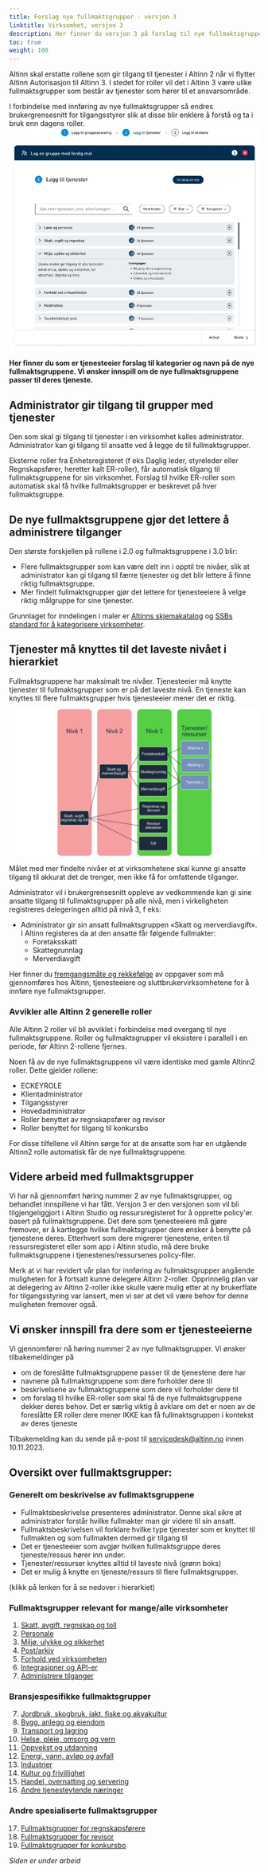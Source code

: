 ```yaml
---
title: Forslag nye fullmaktsgrupper - versjon 3
linktitle: Virksomhet, versjon 3
description: Her finner du versjon 3 på forslag til nye fullmaktsgrupper for virksomheter. Denne versjonen vil tilgjengeliggjøres i Altinn studio og ressursregisteret. 
toc: true
weight: 100
---
```


Altinn skal erstatte rollene som gir tilgang til tjenester i Altinn 2 når vi flytter Altinn Autorisasjon til Altinn 3. 
I stedet for roller vil det i Altinn 3 være ulike fullmaktsgrupper som består av tjenester som hører til et ansvarsområde.

I forbindelse med innføring av nye fullmaktsgrupper så endres brukergrensesnitt for tilgangsstyrer slik at disse blir enklere å forstå og ta i bruk enn dagens roller.  
![Skisseforslag på ny brukerflate for å bruke nye malering](gui-bruk-av-maler.jpg "Forslag til ny brukerflate på skissestadiet")


**Her finner du som er tjenesteeier forslag til kategorier og navn på de nye fullmaktsgruppene. Vi ønsker innspill om de nye fullmaktsgruppene passer til deres tjeneste.**

## Administrator gir tilgang til grupper med tjenester
Den som skal gi tilgang til tjenester i en virksomhet kalles administrator. 
Administrator kan gi tilgang til ansatte ved å legge de til fullmaktsgrupper. 

Eksterne roller fra Enhetsregisteret (f eks Daglig leder, styreleder eller Regnskapsfører, heretter kalt ER-roller), får automatisk tilgang til fullmaktsgruppene for sin virksomhet. 
Forslag til hvilke ER-roller som automatisk skal få hvilke fullmaktsgrupper er beskrevet på hver fullmaktsgruppe. 
## De nye fullmaktsgruppene gjør det lettere å administrere tilganger

Den største forskjellen på rollene i 2.0 og fullmaktsgruppene i 3.0 blir:

- Flere fullmaktsgrupper som kan være delt inn i opptil tre nivåer, slik at administrator kan gi tilgang til færre tjenester og det blir lettere å finne riktig fullmaktsgruppe. 
- Mer findelt fullmaktsgrupper gjør det lettere for tjenesteeiere å velge riktig målgruppe for sine tjenester.

Grunnlaget for inndelingen i maler er [Altinns skjemakatalog](https://www.altinn.no/skjemaoversikt/?category=category) og [SSBs standard for å kategorisere virksomheter](https://www.ssb.no/klass/klassifikasjoner/6). 
## Tjenester må knyttes til det laveste nivået i hierarkiet 

Fullmaktsgruppene har maksimalt tre nivåer. Tjenesteeier må knytte tjenester til fullmaktsgrupper som er på det laveste nivå. En tjeneste kan knyttes til flere fullmaktsgrupper hvis tjenesteeier mener det er riktig. 

![Hierarki av fullmaktsgrupper](hierarki-tilgangsgrupper.jpg "Hierarki av fullmaktsgrupper")

Målet med mer findelte nivåer et at virksomhetene skal kunne gi ansatte tilgang til akkurat det de trenger, men ikke få for omfattende tilganger. 

Administrator vil i brukergrensesnitt oppleve av vedkommende kan gi sine ansatte tilgang til fullmaktsgrupper på alle nivå, men i virkeligheten registreres delegeringen alltid på nivå 3, f eks: 

- Administrator gir sin ansatt fullmaktsgruppen «Skatt og merverdiavgift». I Altinn registeres da at den ansatte får følgende fullmakter: 
   - Foretaksskatt
   - Skattegrunnlag
   - Merverdiavgift

Her finner du [fremgangsmåte og rekkefølge](/authorization/migration/new-accessgroups/) av oppgaver som må gjennomføres hos Altinn, tjenesteeiere og sluttbrukervirksomhetene for å innføre nye fullmaktsgrupper. 
 

### Avvikler alle Altinn 2 generelle roller
Alle Altinn 2 roller vil bli avviklet i forbindelse med overgang til nye fullmaktsgruppene. Roller og fullmaktsgrupper vil eksistere i parallell i en periode, før Altinn 2-rollene fjernes.

Noen få av de nye fullmaktsgruppene vil være identiske med gamle Altinn2 roller. Dette gjelder rollene: 
- ECKEYROLE
- Klientadministrator
- Tilgangsstyrer
- Hovedadministrator
- Roller benyttet av regnskapsfører og revisor
- Roller benyttet for tilgang til konkursbo 
  
For disse tilfellene vil Altinn sørge for at de ansatte som har en utgående Altinn2 rolle automatisk får de nye fullmaktsgruppene.


## Videre arbeid med fullmaktsgrupper
Vi har nå gjennomført høring nummer 2 av nye fullmaktsgrupper, og behandlet innspillene vi har fått. Versjon 3 er den versjonen som vil bli tilgjengeliggjort i Altinn Studio og ressursregisteret for å opprette policy'er basert på fullmaktsgruppene.
Det dere som tjenesteeiere må gjøre fremover, er å kartlegge hvilke fullmaktsgrupper dere ønsker å benytte på tjenestene deres. Etterhvert som dere migrerer tjenestene, enten til ressursregisteret eller som app i Altinn studio, må dere bruke fullmaktsgruppene i tjenestenes/ressursenes policy-filer.

Merk at vi har revidert vår plan for innføring av fullmaktsgrupper angående muligheten for å fortsatt kunne delegere Altinn 2-roller. Opprinnelig plan var at delegering av Altinn 2-roller ikke skulle være mulig etter at ny brukerflate for tilgangsstyring var lansert, men vi ser at det vil være behov for denne muligheten fremover også.

## Vi ønsker innspill fra dere som er tjenesteeierne
Vi gjennomfører nå høring nummer 2 av nye fullmaktsgrupper. Vi ønsker tilbakemeldinger på
- om de foreslåtte fullmaktsgruppene passer til de tjenestene dere har
- navnene på fullmaktsgruppene som dere forholder dere til
- beskrivelsene av fullmaktsgruppene som dere vil forholder dere til
- om forslag til hvilke ER-roller som skal få de nye fullmaktsgruppene dekker deres behov. Det er særlig viktig å avklare om det er noen av de foreslåtte ER roller dere mener IKKE kan få fullmaktsgruppen i kontekst av deres tjeneste

Tilbakemelding kan du sende på e-post til servicedesk@altinn.no innen 10.11.2023.


## Oversikt over fullmaktsgrupper: 

### Generelt om beskrivelse av fullmaktsgruppene

- Fullmaktsbeskrivelse presenteres administrator. Denne skal sikre at administrator forstår hvilke fullmakter man gir videre til sin ansatt.
- Fullmaktsbeskrivelsen vil forklare hvilke type tjenester som er knyttet til fullmakten og som fullmakten dermed gir tilgang til
- Det er tjenesteeier som avgjør hvilken fullmaktsgruppe deres tjeneste/ressus hører inn under. 
- Tjenester/ressurser knyttes alltid til laveste nivå (grønn boks)
- Det er mulig å knytte en tjeneste/ressurs til flere fullmaktsgrupper. 


(klikk på lenken for å se nedover i hierarkiet)
### Fullmaktsgrupper relevant for mange/alle virksomheter

1. [Skatt, avgift, regnskap og toll](/authorization/modules/accessgroups/type-accessgroups/versjon-3/skatt/)
2. [Personale](/authorization/modules/accessgroups/type-accessgroups/versjon-3/personale/)
3. [Miljø, ulykke og sikkerhet](/authorization/modules/accessgroups/type-accessgroups/versjon-3/miljo/)
4. [Post/arkiv](https://docs.altinn.studio/authorization/modules/accessgroups/type-accessgroups/versjon-3/post/)
5. [Forhold ved virksomheten](/authorization/modules/accessgroups/type-accessgroups/versjon-3/forhold/)
6. [Integrasjoner og API-er](/authorization/modules/accessgroups/type-accessgroups/versjon-3/integrasjon/)
7. [Administrere tilganger](/authorization/modules/accessgroups/type-accessgroups/versjon-3/tilgang/)

### Bransjespesifikke fullmaktsgrupper
7. [Jordbruk, skogbruk, jakt, fiske og akvakultur](/authorization/modules/accessgroups/type-accessgroups/versjon-3/jordbruk/)
8. [Bygg, anlegg og eiendom](/authorization/modules/accessgroups/type-accessgroups/versjon-3/bygg/)
9. [Transport og lagring](/authorization/modules/accessgroups/type-accessgroups/versjon-3/transport/)
10. [Helse, pleie, omsorg og vern](/authorization/modules/accessgroups/type-accessgroups/versjon-3/helse/)
11. [Oppvekst og utdanning](/authorization/modules/accessgroups/type-accessgroups/versjon-3/oppvekst/)
12. [Energi, vann, avløp og avfall](/authorization/modules/accessgroups/type-accessgroups/versjon-3/energi/)
13. [Industrier](/authorization/modules/accessgroups/type-accessgroups/versjon-3/industrier/)
14. [Kultur og frivillighet](/authorization/modules/accessgroups/type-accessgroups/versjon-3/kultur/)
15. [Handel, overnatting og servering](/authorization/modules/accessgroups/type-accessgroups/versjon-3/handel/)
16. [Andre tjenesteytende næringer](/authorization/modules/accessgroups/type-accessgroups/versjon-3/tjenesteytende/)

### Andre spesialiserte fullmaktsgrupper
17. [Fullmaktsgrupper for regnskapsførere](/authorization/modules/accessgroups/type-accessgroups/versjon-3/regnskapsførere/)
18. [Fullmaktsgrupper for revisor](/authorization/modules/accessgroups/type-accessgroups/versjon-3/revisor/)
19. [Fullmaktsgrupper for konkursbo](/authorization/modules/accessgroups/type-accessgroups/versjon-3/konkursbo/)



*Siden er under arbeid*
